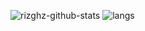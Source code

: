 ![rizghz-github-stats](https://github-readme-stats.vercel.app/api?username=rizghz&show_icons=true) ![langs](https://github-readme-stats.vercel.app/api/top-langs/?username=rizghz&layout=compact)



<!--
**rizghz/rizghz** is a ✨ _special_ ✨ repository because its `README.md` (this file) appears on your GitHub profile.

Here are some ideas to get you started:

- 🔭 I’m currently working on ...
- 🌱 I’m currently learning ...
- 👯 I’m looking to collaborate on ...
- 🤔 I’m looking for help with ...
- 💬 Ask me about ...
- 📫 How to reach me: ...
- 😄 Pronouns: ...
- ⚡ Fun fact: ...
-->

